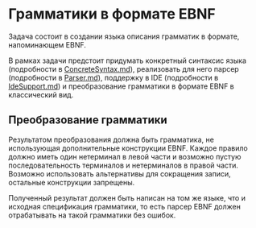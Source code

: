 # Грамматики в формате EBNF

Задача состоит в создании языка описания грамматик в формате, напоминающем EBNF.

В рамках задачи предстоит придумать конкретный синтаксис языка (подробности в [ConcreteSyntax.md](subtasks/ConcreteSyntax.md)), реализовать для него парсер (подробности в [Parser.md](subtasks/Parser.md)), поддержку в IDE (подробности в [IdeSupport.md](subtasks/IdeSupport.md)) и преобразование грамматики в формате EBNF в классический вид.

## Преобразование грамматики

Результатом преобразования должна быть грамматика, не использующая дополнительные конструкции EBNF. Каждое правило должно иметь один нетерминал в левой части и возможно пустую последовательность терминалов и нетерминалов в правой части. Возможно использовать альтернативы для сокращения записи, остальные конструкции запрещены.

Полученный результат должен быть написан на том же языке, что и исходная спецификация грамматики, то есть парсер EBNF должен отрабатывать на такой грамматики без ошибок.
